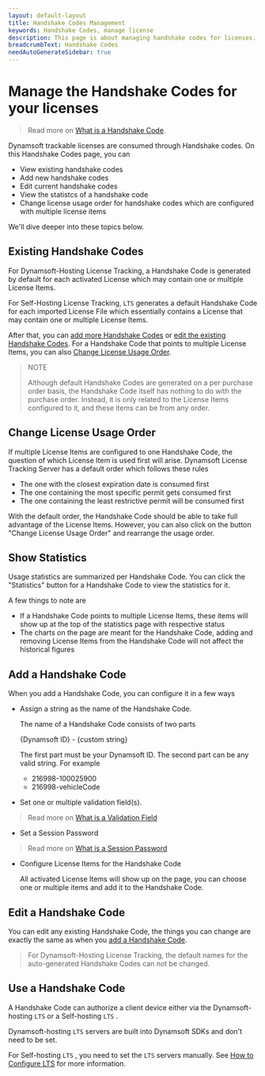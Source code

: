 ```yaml
---
layout: default-layout
title: Handshake Codes Management
keywords: Handshake Codes, manage license
description: This page is about managing handshake codes for licenses.
breadcrumbText: Handshake Codes
needAutoGenerateSidebar: true
---
```


# Manage the Handshake Codes for your licenses

> Read more on [What is a Handshake Code]({{site.about}}terms.html#handshake-code).

Dynamsoft trackable licenses are consumed through Handshake codes. On this Handshake Codes page, you can

* View existing handshake codes
* Add new handshake codes
* Edit current handshake codes
* View the statistcs of a handshake code
* Change license usage order for handshake codes which are configured with multiple license items

We'll dive deeper into these topics below.

## Existing Handshake Codes

For Dynamsoft-Hosting License Tracking, a Handshake Code is generated by default for each activated License which may contain one or multiple License Items.

For Self-Hosting License Tracking, `LTS` generates a default Handshake Code for each imported License File which essentially contains a License that may contain one or multiple License Items.

After that, you can [add more Handshake Codes](#add-a-handshake-code) or [edit the existing Handshake Codes](#edit-a-handshake-code). For a Handshake Code that points to multiple License Items, you can also [Change License Usage Order](#change-license-usage-order).

> NOTE
>  
> Although default Handshake Codes are generated on a per purchase order basis, the Handshake Code itself has nothing to do with the purchase order. Instead, it is only related to the License Items configured to it, and these items can be from any order.

## Change License Usage Order

If multiple License Items are configured to one Handshake Code, the question of which License Item is used first will arise. Dynamsoft License Tracking Server has a default order which follows these rules

* The one with the closest expiration date is consumed first
* The one containing the most specific permit gets consumed first
* The one containing the least restrictive permit will be consumed first

With the default order, the Handshake Code should be able to take full advantage of the License Items. However, you can also click on the button "Change License Usage Order" and rearrange the usage order.

## Show Statistics

Usage statistics are summarized per Handshake Code. You can click the "Statistics" button for a Handshake Code to view the statistics for it. 

A few things to note are

* If a Handshake Code points to multiple License Items, these items will show up at the top of the statistics page with respective status
* The charts on the page are meant for the Handshake Code, adding and removing License Items from the Handshake Code will not affect the historical figures

## Add a Handshake Code

When you add a Handshake Code, you can configure it in a few ways

* Assign a string as the name of the Handshake Code. 

  The name of a Handshake Code consists of two parts

  {Dynamsoft ID} - {custom string}

  The first part must be your Dynamsoft ID. The second part can be any valid string. For example

  + 216998-100025900
  + 216998-vehicleCode

* Set one or multiple validation field(s). 

> Read more on [What is a Validation Field]({{site.about}}terms.html#validation-field)

* Set a Session Password

> Read more on [What is a Session Password]({{site.about}}terms.html#session-password)

* Configure License Items for the Handshake Code

  All activated License Items will show up on the page, you can choose one or multiple items and add it to the Handshake Code.

## Edit a Handshake Code

You can edit any existing Handshake Code, the things you can change are exactly the same as when you [add a Handshake Code](#add-a-handshake-code).

> For Dynamsoft-Hosting License Tracking, the default names for the auto-generated Handshake Codes can not be changed.

## Use a Handshake Code

A Handshake Code can authorize a client device either via the Dynamsoft-hosting `LTS` or a Self-hosting `LTS` .

Dynamsoft-hosting `LTS` servers are built into Dynamsoft SDKs and don't need to be set.

For Self-hosting `LTS` , you need to set the `LTS` servers manually. See [How to Configure LTS]({{site.common}}mechanism.html#configure-lts) for more information.
